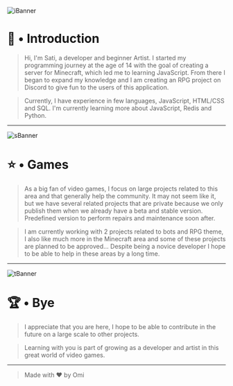 <!--== Introduction Banner ==-->

![iBanner](https://i.pinimg.com/originals/46/0c/bd/460cbd085e34e1610880f1b34ec8e79e.png)

<!--=== Introduction ===-->

# 👋 • Introduction

> Hi, I'm Sati, a developer and beginner Artist. I started my programming journey at the age of 14 with the goal of creating a server for Minecraft, which led me to learning JavaScript. From there I began to expand my knowledge and I am creating an RPG project on Discord to give fun to the users of this application.

> Currently, I have experience in few languages, JavaScript, HTML/CSS and SQL. I'm currently learning more about JavaScript, Redis and Python.

---

<!--=== Second Banner ==-->

![sBanner](https://i.redd.it/bx5x3almcek01.jpg)

<!--=== Discord ===-->

# ⭐ • Games

> As a big fan of video games, I focus on large projects related to this area and that generally help the community. It may not seem like it, but we have several related projects that are private because we only publish them when we already have a beta and stable version. Predefined version to perform repairs and maintenance soon after.

> I am currently working with 2 projects related to bots and RPG theme, I also like much more in the Minecraft area and some of these projects are planned to be approved... Despite being a novice developer I hope to be able to help in these areas by a long time.

--- 

<!---=== Third Banner ===-->

![tBanner](https://c4.wallpaperflare.com/wallpaper/866/268/923/indie-games-nebula-pixel-art-pixels-wallpaper-preview.jpg)

# 🏆 • Bye

> I appreciate that you are here, I hope to be able to contribute in the future on a large scale to other projects.

> Learning with you is part of growing as a developer and artist in this great world of video games.

---

> Made with ❤ by Omi
